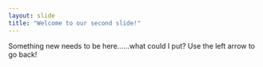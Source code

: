```yaml
---
layout: slide
title: "Welcome to our second slide!"
---
```

Something new needs to be here......what could I put?
Use the left arrow to go back!
